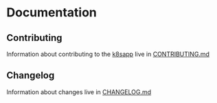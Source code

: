 # Documentation

## Contributing

Information about contributing to the [k8sapp](https://github.com/takama/k8sapp/blob/master/README.md) live in [CONTRIBUTING.md](CONTRIBUTING.md)

## Changelog

Information about changes live in [CHANGELOG.md](CHANGELOG.md)
